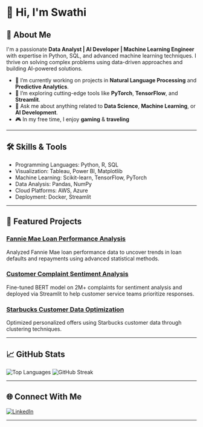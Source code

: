 # 👋 Hi, I'm Swathi 

## 🚀 About Me
I'm a passionate **Data Analyst | AI Developer | Machine Learning Engineer** with expertise in Python, SQL, and advanced machine learning techniques. I thrive on solving complex problems using data-driven approaches and building AI-powered solutions.

- 🔭 I’m currently working on projects in **Natural Language Processing** and **Predictive Analytics**.
- 🌱 I’m exploring cutting-edge tools like **PyTorch**, **TensorFlow**, and **Streamlit**.
- 💬 Ask me about anything related to **Data Science**, **Machine Learning**, or **AI Development**.
- 🎮 In my free time, I enjoy **gaming** & **traveling**

---

## 🛠️ Skills & Tools
- Programming Languages: Python, R, SQL  
- Visualization: Tableau, Power BI, Matplotlib  
- Machine Learning: Scikit-learn, TensorFlow, PyTorch  
- Data Analysis: Pandas, NumPy  
- Cloud Platforms: AWS, Azure  
- Deployment: Docker, Streamlit  

---

## 📂 Featured Projects
### [Fannie Mae Loan Performance Analysis](https://github.com/SwathiMurali/Fannie-Mae-Loan-Performance-Data-Insights)
Analyzed Fannie Mae loan performance data to uncover trends in loan defaults and repayments using advanced statistical methods.

### [Customer Complaint Sentiment Analysis](https://github.com/SwathiMurali/Customer-Complaint-Sentiment-Analysis-with-BERT)
Fine-tuned BERT model on 2M+ complaints for sentiment analysis and deployed via Streamlit to help customer service teams prioritize responses.

### [Starbucks Customer Data Optimization](https://github.com/Algo-Alchemists/DATS-6101-data-brew)
Optimized personalized offers using Starbucks customer data through clustering techniques.

---

## 📈 GitHub Stats
![Top Languages](https://github-readme-stats.vercel.app/api/top-langs/?username=SwathiMurali&layout=compact&theme=radical)
![GitHub Streak](https://streak-stats.demolab.com?user=SwathiMurali&theme=radical)


---

## 🌐 Connect With Me
[![LinkedIn](https://img.shields.io/badge/LinkedIn-SwathiMurali-blue)](https://www.linkedin.com/in/swathimuralisrinivasan/)

---
